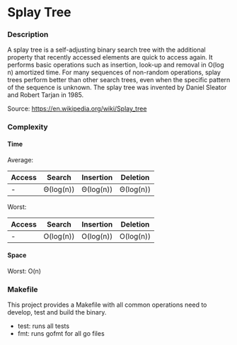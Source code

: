 # Splay Tree


### Description

A splay tree is a self-adjusting binary search tree with 
the additional property that recently accessed elements are 
quick to access again. It performs basic operations such as insertion, 
look-up and removal in O(log n) amortized time. For many sequences of 
non-random operations, splay trees perform better than other search trees, 
even when the specific pattern of the sequence is unknown. The splay tree was 
invented by Daniel Sleator and Robert Tarjan in 1985.

Source: https://en.wikipedia.org/wiki/Splay_tree


### Complexity

#### Time

Average:

| Access | Search | Insertion | Deletion | 
|---|---|---|---|
| - | Θ(log(n)) | Θ(log(n)) | Θ(log(n)) |

Worst:

| Access | Search | Insertion | Deletion | 
|---|---|---|---|
| - | O(log(n)) | O(log(n)) | O(log(n)) |


#### Space

Worst: O(n)



### Makefile

This project provides a Makefile with all common operations need to develop, 
test and build the binary.

* test: runs all tests
* fmt: runs gofmt for all go files
